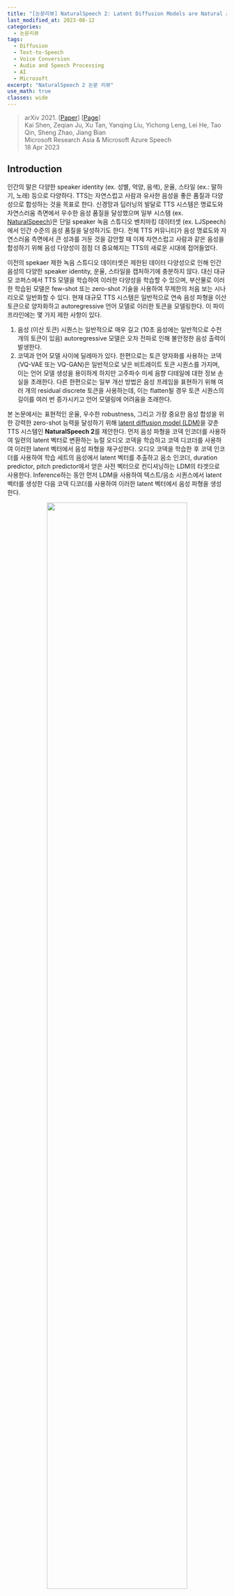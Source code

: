 ```yaml
---
title: "[논문리뷰] NaturalSpeech 2: Latent Diffusion Models are Natural and Zero-Shot Speech and Singing Synthesizers"
last_modified_at: 2023-08-12
categories:
  - 논문리뷰
tags:
  - Diffusion
  - Text-to-Speech
  - Voice Conversion
  - Audio and Speech Processing
  - AI
  - Microsoft
excerpt: "NaturalSpeech 2 논문 리뷰"
use_math: true
classes: wide
---
```


> arXiv 2021. [[Paper](https://arxiv.org/abs/2304.09116)] [[Page](https://speechresearch.github.io/naturalspeech2/)]  
> Kai Shen, Zeqian Ju, Xu Tan, Yanqing Liu, Yichong Leng, Lei He, Tao Qin, Sheng Zhao, Jiang Bian  
> Microsoft Research Asia & Microsoft Azure Speech  
> 18 Apr 2023  

## Introduction
인간의 말은 다양한 speaker identity (ex. 성별, 억양, 음색), 운율, 스타일 (ex.: 말하기, 노래) 등으로 다양하다. TTS는 자연스럽고 사람과 유사한 음성을 좋은 품질과 다양성으로 합성하는 것을 목표로 한다. 신경망과 딥러닝의 발달로 TTS 시스템은 명료도와 자연스러움 측면에서 우수한 음성 품질을 달성했으며 일부 시스템 (ex. [NaturalSpeech](https://kimjy99.github.io/논문리뷰/naturalspeech))은 단일 speaker 녹음 스튜디오 벤치마킹 데이터셋 (ex. LJSpeech)에서 인간 수준의 음성 품질을 달성하기도 한다. 전체 TTS 커뮤니티가 음성 명료도와 자연스러움 측면에서 큰 성과를 거둔 것을 감안할 때 이제 자연스럽고 사람과 같은 음성을 합성하기 위해 음성 다양성이 점점 더 중요해지는 TTS의 새로운 시대에 접어들었다.

이전의 spekaer 제한 녹음 스튜디오 데이터셋은 제한된 데이터 다양성으로 인해 인간 음성의 다양한 speaker identity, 운율, 스타일을 캡처하기에 충분하지 않다. 대신 대규모 코퍼스에서 TTS 모델을 학습하여 이러한 다양성을 학습할 수 있으며, 부산물로 이러한 학습된 모델은 few-shot 또는 zero-shot 기술을 사용하여 무제한의 처음 보는 시나리오로 일반화할 수 있다. 현재 대규모 TTS 시스템은 일반적으로 연속 음성 파형을 이산 토큰으로 양자화하고 autoregressive 언어 모델로 이러한 토큰을 모델링한다. 이 파이프라인에는 몇 가지 제한 사항이 있다. 

1. 음성 (이산 토큰) 시퀀스는 일반적으로 매우 길고 (10초 음성에는 일반적으로 수천 개의 토큰이 있음) autoregressive 모델은 오차 전파로 인해 불안정한 음성 출력이 발생한다. 
2. 코덱과 언어 모델 사이에 딜레마가 있다. 한편으로는 토큰 양자화를 사용하는 코덱 (VQ-VAE 또는 VQ-GAN)은 일반적으로 낮은 비트레이트 토큰 시퀀스를 가지며, 이는 언어 모델 생성을 용이하게 하지만 고주파수 미세 음향 디테일에 대한 정보 손실을 초래한다. 다른 한편으로는 일부 개선 방법은 음성 프레임을 표현하기 위해 여러 개의 residual discrete 토큰을 사용하는데, 이는 flatten될 경우 토큰 시퀀스의 길이를 여러 번 증가시키고 언어 모델링에 어려움을 초래한다.

본 논문에서는 표현적인 운율, 우수한 robustness, 그리고 가장 중요한 음성 합성을 위한 강력한 zero-shot 능력을 달성하기 위해 [latent diffusion model (LDM)](https://kimjy99.github.io/논문리뷰/ldm)을 갖춘 TTS 시스템인 **NaturalSpeech 2**를 제안한다. 먼저 음성 파형을 코덱 인코더를 사용하여 일련의 latent 벡터로 변환하는 뉴럴 오디오 코덱을 학습하고 코덱 디코더를 사용하여 이러한 latent 벡터에서 음성 파형을 재구성한다. 오디오 코덱을 학습한 후 코덱 인코더를 사용하여 학습 세트의 음성에서 latent 벡터를 추출하고 음소 인코더, duration predictor, pitch predictor에서 얻은 사전 벡터으로 컨디셔닝하는 LDM의 타겟으로 사용한다. Inference하는 동안 먼저 LDM을 사용하여 텍스트/음소 시퀀스에서 latent 벡터를 생성한 다음 코덱 디코더를 사용하여 이러한 latent 벡터에서 음성 파형을 생성한다.

<center><img src='{{"/assets/img/naturalspeech2/naturalspeech2-table1.PNG" | relative_url}}' width="80%"></center>
<br>
NaturalSpeech 2의 일부 디자인 선택은 다음과 같다. (위 표 참조)

- **이산 토큰 대신 연속 벡터**: 뉴럴 코덱의 음성 재구성 품질을 보장하기 위해 이전 연구들은 일반적으로 여러 residual quantizer로 음성을 양자화하였다. 결과적으로, 획득된 이산 토큰 시퀀스는 매우 길고 (예를 들어, 각 음성 프레임에 대해 8개의 residual quantizer를 사용하는 경우 결과로 생성되는 flatten된 토큰 시퀀스는 8배 더 길어짐) 음향 모델 (autoregressive 언어 모델)에 많은 압력을 가한다. 따라서 이산 토큰 대신 연속 벡터를 사용하여 시퀀스 길이를 줄이고 세분화된 음성 재구성을 위한 정보량을 늘릴 수 있다.
- **Autoregressive model 대신 diffusion model**: Diffusion model을 활용하여 non-autoregressive 방식으로 연속 벡터의 복잡한 분포를 학습하고 autoregressive model에서의 오차 전파를 방지한다.
- **In-context learning을 위한 음성 프롬프팅 메커니즘**: Diffusion model이 음성 프롬프트의 특성을 따르고 zero-shot 능력을 향상시키기 위해 diffusion model과 pitch/duration predictor에서 in-context learning을 용이하게 하는 음성 프롬프팅 메커니즘을 설계하였다.

이러한 설계의 이점을 활용하여 NaturalSpeech 2는 이전의 autoregressive model보다 더 안정적이고 robust하며, 2단계 토큰 예측 대신 하나의 음향 모델(diffusion model)만 필요하며 duration/pitch 예측과 non-autoregressive 생성으로 인해 음성을 넘어 (ex. 노래하는 음성) 스타일을 확장할 수 있다.

## NaturalSpeech 2
<center><img src='{{"/assets/img/naturalspeech2/naturalspeech2-fig1.PNG" | relative_url}}' width="75%"></center>
<br>
위 그림에서 볼 수 있듯이 NaturalSpeech 2는 뉴럴 오디오 코덱 (인코더, 디코더)과 prior (음소 인코더, duration/pitch predictor)가 있는 diffusion model로 구성된다. 음성 파형은 복잡하고 고차원이기 때문에 재생성 학습의 패러다임에 따라 먼저 오디오 코덱 인코더를 사용하여 음성 파형을 latent 벡터로 변환하고 오디오 코덱 디코더를 사용하여 latent 벡터에서 음성 파형을 재구성한다. 다음으로 diffusion model을 사용하여 텍스트/음소 입력으로 컨디셔닝된 latent 벡터를 예측한다.

### 1. Neural Audio Codec with Continuous Vectors
연속 벡터가 포함된 오디오 코덱은 다음과 같은 몇 가지 이점이 있다. 

1. 연속 벡터는 이산 토큰보다 압축률이 낮고 비트 전송률이 높아 고품질 오디오 재구성을 보장할 수 있다. 
2. Hidden 시퀀스의 길이를 늘리지 않는 이산 양자화에서와 같이 각 오디오 프레임에는 여러 토큰 대신 하나의 벡터만 있다.

<center><img src='{{"/assets/img/naturalspeech2/naturalspeech2-fig2.PNG" | relative_url}}' width="95%"></center>
<br>
위 그림에서 볼 수 있듯이 뉴럴 오디오 코덱은 오디오 인코더, residual vector-quantizer (RVQ), 오디오 디코더로 구성된다. 

1. 오디오 인코더는 16KHz 오디오에 대해 총 다운샘플링 속도가 200인 여러 convolution 블록으로 구성된다. 즉, 각 프레임은 12.5ms 음성 세그먼트에 해당한다. 
2. RVQ는 오디오 인코더의 출력을 [SoundStream](https://arxiv.org/abs/2107.03312)을 따라 여러 residual vector로 변환한다. 이러한 residual vector의 합은 diffusion model의 학습 타겟으로 사용되는 양자화된 벡터로 간주된다. 
3. 오디오 디코더는 양자화된 벡터에서 오디오 파형을 생성하는 오디오 인코더의 구조를 반영한다. 

뉴럴 오디오 코덱의 흐름은 다음과 같다.

$$
\begin{aligned}
&\textrm{Audio Encoder}: h = f_\textrm{enc} (x) \\
&\textrm{RVQ}: \{e_j^i\}_{j=1}^R = f_\textrm{rvq} (h^i), \; z^i = \sum_{j=1}^R e_j^i, \; z = \{z^i\}_{i=1}^n \\
&\textrm{Audio Decoder}: x = f_\textrm{dec} (z)
\end{aligned}
$$

여기서 $f_\textrm{enc}$, $f_\textrm{rvq}$, $f_\textrm{dec}$는 오디오 인코더, RVQ, 오디오 디코더를 나타냔다. $x$는 음성 파형이고, $h$는 프레임 길이가 $n$인 오디오 인코더에서 얻은 hidden 시퀀스이고, $z$는 $h$와 동일한 길이를 가진 양자화된 벡터 시퀀스이다. $i$는 음성 프레임의 인덱스, $j$는 residual quantizer의 인덱스, $R$은 residual quantizer의 총 개수, $e_j^i$는 $i$번째 hidden 프레임 $h^i$에서 $j$번째 residual quantizer에 의해 획득된 코드북 ID의 임베딩 벡터이다. 뉴럴 코덱의 학습은 [SoundStream](https://arxiv.org/abs/2107.03312)의 loss function을 따른다.

실제로 연속 벡터를 얻으려면 벡터 양자화가 필요하지 않고 오토인코더 또는 VAE만 필요하다. 그러나 정규화와 효율성을 위해 매우 많은 수의 quantizer와 코드북 토큰이 있는 RVQ를 사용하여 연속 벡터를 근사화한다. 이렇게 하면 두 가지 이점이 있다. 

1. [LDM](https://kimjy99.github.io/논문리뷰/ldm)을 학습할 때 메모리 비용인 연속 벡터를 저장할 필요가 없다. 연속 벡터를 도출하는 데 사용되는 코드북 임베딩과 양자화 토큰 ID만 저장한다. 
2. 연속 벡터를 예측할 때 이러한 양자화 토큰 ID를 기반으로 이산 분류에 regularization loss을 추가할 수 있다.

### 2. Latent Diffusion Model with Non-Autoregressive Generation
Diffusion model을 활용하여 텍스트 시퀀스 $y$로 컨디셔닝된 양자화된 latent 벡터 $z$를 예측한다. 음소 인코더, duration predictor, pitch predictor로 구성된 이전 모델을 활용하여 텍스트 입력을 처리하고 diffusion model의 조건으로 보다 유익한 hidden 벡터 $c$를 제공한다.

#### Diffusion Formulation
Diffusion (forward) process와 denoising (reverse) process를 각각 확률적 미분 방정식(SDE)으로 공식화한다. Forward SDE는 뉴럴 코덱에서 얻은 latent 벡터 $z_0$를 Gaussian noise로 변환한다.

$$
\begin{equation}
dz_t = -\frac{1}{2} \beta_t z_t + \sqrt{\beta_t} dw_t, \quad t \in [0,1]
\end{equation}
$$

여기서 $w_t$는 표준 브라운 운동이고 $\beta_t$는 음이 아닌 noise schedule 함수이다. 그러면 솔루션은 다음과 같다.

$$
\begin{equation}
z_t = \exp (- \frac{1}{2} \int_0^t \beta_s ds) z_0 + \int_0^t \sqrt{\beta_s} \exp (-\frac{1}{2} \int_0^t \beta_u du) dw_s
\end{equation}
$$

Ito 적분의 속성에 의해 $z_0$가 주어졌을 때 $z_t$의 조건부 분포은 가우시안이다. 

$$
\begin{equation}
p(z_t \vert z_0) \sim \mathcal{N}(\rho (z_0, t), \Sigma_t) \\
\textrm{where} \quad \rho (z_0, t) = \exp (- \frac{1}{2} \int_0^t \beta_s ds) z_0, \quad \Sigma_t = I - \exp (- \int_0^t \beta_s ds)
\end{equation}
$$

Reverse SDE는 다음과 같은 프로세스를 통해 Gaussian noise를 데이터 $z_0$로 다시 변환한다.

$$
\begin{equation}
dz_t = - (\frac{1}{2} z_t + \nabla p_t (z_t)) \beta_t dt + \sqrt{\beta_t} d \tilde{w}_t, \quad t \in [0, 1]
\end{equation}
$$

여기서 $\tilde{w}$는 역시간 브라운 운동이다. 또한 reverse process에서 상미분 방정식(ODE)을 고려할 수 있다.

$$
\begin{equation}
dz_t = - (\frac{1}{2} z_t + \nabla p_t (z_t)) \beta_t dt, \quad t \in [0, 1]
\end{equation}
$$

신경망 $s_\theta$를 학습시켜 score $\nabla \log p_t (z_t)$를 추정한 다음 Gaussian noise $z_1 \sim \mathcal{N} (0, 1)$에서 시작하여 SDE 또는 ODE를 수치적으로 풀어 데이터 $z_0$를 샘플링할 수 있다. 신경망 $s_\theta (z_t, t, c)$는 현재 noisy 벡터 $z_t$, timestep $t$, 조건 정보 $c$를 취하는 WaveNet을 기반으로 한다. $s_\theta$는 score 대신 데이터 $$\hat{z}_0$$를 예측하여 음성 품질이 더 나은 결과를 얻었다. 따라서 $$\hat{z}_0 = s_\theta (z_t, t, c)$$이다. Diffusion model 학습을 위한 loss function은 다음과 같다.

$$
\begin{aligned}
\mathcal{L}_\textrm{diff} = \mathbb{E}_{z_0, t} [ & \|\hat{z}_0 - z_0 \|_2^2 \\
+ \;& \| \Sigma_t^{-1} (\rho (\hat{z}_0, t) - z_t) - \nabla \log p_t (z_t) \|_2^2 \\
+ \;& \lambda_\textrm{ce-rvq} \mathcal{L}_\textrm{ce-rvq}]
\end{aligned}
$$

여기서 첫 번째 항은 데이터 loss이다. 두 번째 항은 score loss이며 예측 score는 $$\Sigma_t^{-1} (\rho(\hat{z}_0, t) − z_t)$$로 계산되며 inference에서 역 샘플링에도 사용된다. 세 번째 항 $$\mathcal{L}_\textrm{ce-rvq}$$는 RVQ에 기반한 새로운 cross-entropy (CE) loss이다. 특히, 각 residual quantizer $j \in [1, R]$에 대해 먼저 residual vector $$\hat{z}_0 − \sum_{i=1}^{j-1} e_i$$를 얻는다. 여기서 $e_i$는 $i$번째 residual quantizer의 ground-truth 양자화된 임베딩이다. 그런 다음 각 코드북이 quantizer $j$에 임베딩된 residual vector 사이의 L2 거리를 계산하고 softmax 함수로 확률 분포를 구한 다음 ground-truth 양자화된 임베딩의 ID $e_j$와 이 확률 분포 사이의 cross-entropy loss를 계산한다. $$\mathcal{L}_\textrm{ce-rvq}$$는 모든 $R$개의 residual quantizer에서 cross-entropy loss의 평균이고 $\lambda_\textrm{ce-rvq}$는 학습 중에 0.1로 설정된다.

#### Prior Model: Phoneme Encoder and Duration/Pitch Predictor
음소 인코더는 표준 feed-forward network가 convolution network로 수정되어 음소 시퀀스의 로컬 의존성을 캡처하는 여러 Transformer 블록으로 구성된다. Duration과 pitch 예측 변수는 모두 여러 convolution 블록과 동일한 모델 구조를 공유하지만 모델 파라미터는 다르다. L1 duration loss $$\mathcal{L}_\textrm{dur}$$와 pitch loss $$\mathcal{L}_\textrm{pitch}$$와 함께 duration과 pitch 예측 변수를 학습하기 위한 목적 함수로 ground-truth duration과 pitch 정보가 사용된다. 학습 시 ground-truth duration을 사용하여 음소 인코더에서 hidden 시퀀스를 확장하여 프레임 레벨의 hidden 시퀀스를 얻은 다음 프레임 레벨의 hidden 시퀀스에 ground-truth pitch 정보를 추가하여 최종 조건 정보 $c$를 얻는다. Inference하는 동안 해당 duration과 pitch가 사용된다.

Diffusion model의 총 loss function은 다음과 같다.

$$
\begin{equation}
\mathcal{L} = \mathcal{L}_\textrm{diff} + \mathcal{L}_\textrm{dur} + \mathcal{L}_\textrm{pitch}
\end{equation}
$$

### 3. Speech Prompting for In-Context Learning
더 나은 zero-shot 생성을 위한 in-context learning을 용이하게 하기 위해 음성 프롬프트의 다양한 정보(ex. speaker ID)를 따르도록 duration/pitch predictor와 diffusion model을 장려하는 음성 프롬프팅 메커니즘을 설계하였다. 음성 latent 시퀀스 $z$의 경우 음성 프롬프트로 프레임 인덱스가 $u$에서 $v$인 세그먼트 $z^{u:v}$를 무작위로 잘라내고 나머지 음성 세그먼트 $z^{1:u}$와 $z^{v:n}$을 concat하여 diffusion model의 학습 타겟으로 새 시퀀스 $z^{\ u:v}%$를 형성한다. 

<center><img src='{{"/assets/img/naturalspeech2/naturalspeech2-fig3.PNG" | relative_url}}' width="80%"></center>
<br>
위 그림과 같이 Transformer 기반 프롬프트 인코더를 사용하여 음성 프롬프트 $z^{u:v}$ (그림에서 $z^p$)를 처리하여 hidden 시퀀스를 얻는다. 이 hidden 시퀀스를 프롬프트로 활용하기 위해 duration/pitch 예측 변수와 diffusion model에 대한 두 가지 다른 전략이 있다. 

1. Duration과 pitch 예측 변수의 경우 query는 convolution layer의 hidden 시퀀스이고 key와 value는 프롬프트 인코더의 hidden 시퀀스인 convolution layer에 Q-K-V attention layer를 삽입한다. 
2. Diffusion model의 경우, diffusion model에 너무 많은 디테일을 노출하고 생성에 해를 끼칠 수 있는 프롬프트 인코더의 hidden 시퀀스에 직접 attend하는 대신 두 개의 attention block을 설계한다. 첫 번째 attention block에서 임의로 초기화된 $m$개의 임베딩을 query 시퀀스로 사용하여 프롬프트 hidden 시퀀스에 attend하고 attention 결과로 길이 $m$의 hidden 시퀀스를 얻는다. 두 번째 attention block에서는 WaveNet 레이어의 hidden 시퀀스를 query로 활용하고 길이 $m$의 attention 결과를 key와 value로 활용한다. 두 번째 attention block의 attention 결과를 FiLM 레이어의 조건부 정보로 사용하여 diffusion model에서 WaveNet의 hidden 시퀀스에 대한 affine transform을 수행한다. 

### 4. Connection to NaturalSpeech
NaturalSpeech 2는 [NaturalSpeech](https://kimjy99.github.io/논문리뷰/naturalspeech) 시리즈의 고급 버전이다. 이전 버전인 NaturalSpeech와 비교하여 NaturalSpeech 2는 다음과 같은 연결점과 차이점이 있다. 

1. 목표: NaturalSpeech 1과 2 모두 자연스러운 음성 합성을 목표로 하지만 초점이 다르다. NaturalSpeech는 사람이 녹음한 것과 동등한 음성을 합성하고 단일 speaker 녹음 스튜디오 데이터셋 (ex. LJSpeech)만 처리하여 음성 품질에 중점을 둔다. NaturalSpeech 2는 대규모, multi-speaker, wild 데이터셋를 기반으로 zero-shot 합성 능력을 탐색하여 음성 다양성에 중점을 둔다. 
2. 아키텍처: NaturalSpeech 2는 파형 재구성을 위한 인코더, 디코더와 이전 모듈 (음소 인코더, duration/pitch predictor)과 같은 NaturalSpeech의 기본 구성 요소를 유지한다. 그러나 대규모 음성 데이터셋에서 복잡하고 다양한 데이터 분포를 캡처하기 위해 모델링 능력을 높이기 위한 diffusion model, 재구성 품질과 예측 난이도를 절충하기 위해 latent 벡터를 정규화하는 RVQ, zero-shot 능력을 가능하게 하는 음성 프롬프팅 메커니즘을 활용한다.

## Experiments
- 데이터셋: Multilingual LibriSpeech (MLS) (16kHz)
- 모델 구성
  - 음소 인코더: 6-layer Transformer
    - attention head 개수: 8
    - 임베딩 차원: 512
    - 1D convolution filter size: 2048
    - convolution 1D kernel size: 9
    - dropout: 0.1
  - pitch/duration predictor
    - 30-layer 1D convolution (ReLU, layer normalization)
    - Q-K-V attention layer 10개 (attention head 8개, 512 hidden 차원)
    - 1D convolution layer 3개마다 attention layer 1개
    - dropout: 0.5
  - 음성 프롬프트 인코더: 6-layer Transformer (음소 인코더와 동일)
  - 프롬프팅 메커니즘: 토큰 수 $m$ = 32, hidden 차원 = 512
  - diffusion model: WaveNet 레이어 40개
    - 1D dilated convolution layer (kernel size = 3, filter size = 1024, dilation size = 2)
    - WaveNet 레이어 3개마다 FiLM layer 배치
    - hidden size: 512
    - dropout: 0.2
- 학습
  - 오디오 코덱
    - NVIDIA TESLA V100 16GB GPU 8개
    - batch size: GPU당 오디오 200개 (44만 step)
    - optimizer: Adam
    - learning rate: $2 \times 10^{-4}$
  - diffusion model
    - NVIDIA TESLA V100 32GB GPU 16개
    - batch size: GPU당 latent 벡터의 6천 프레임 (30만 step)
    - optimizer: AdamW
    - learning rate: $5 \times 10^{-4}$ (warmup 3.2만 step, inverse square root learning schedule)
- Inference
  - temperature $\tau = 1.2^2$를 사용하여 $z_T$를 $\mathcal{N} (0, \tau^{-1} I)$에서 샘플링
  - 생성 품질과 생성 속도 사이의 균형을 위해 Euler ODE solver를 채택 (diffusion step = 150)

### 1. Generation Quality
다음은 LibriSpeech와 VCTK에 대한 CMOS 결과이다.

<center><img src='{{"/assets/img/naturalspeech2/naturalspeech2-table3.PNG" | relative_url}}' width="36%"></center>

### 2. Generation Similarity
다음은 pitch와 duration의 평균(Mean), 표준 편차(Std), 왜도(Skew), 첨도(Kurt) 차이 측면에서 합성 음성과 프롬프트 음성 간의 운율 유사성을 비교한 표이다. 

<center><img src='{{"/assets/img/naturalspeech2/naturalspeech2-table4.PNG" | relative_url}}' width="70%"></center>
<br>
다음은 LibriSpeech와 VCTK에서의 SMOS이다.

<center><img src='{{"/assets/img/naturalspeech2/naturalspeech2-table5.PNG" | relative_url}}' width="36%"></center>

### 3. Robustness
다음은 LibriSpeech와 VCTK에서의 단어 오차율 (WER)이다.

<center><img src='{{"/assets/img/naturalspeech2/naturalspeech2-table6.PNG" | relative_url}}' width="36%"></center>
<br>
다음은 50개의 특정 어려운 문장에서 다른 autoregressive (AR) / non-autoregressive (NAR) 모델들과 비교한 표이다.

<center><img src='{{"/assets/img/naturalspeech2/naturalspeech2-table7.PNG" | relative_url}}' width="70%"></center>

### 4. Comparison with Other TTS Systems
다음은 SMOS와 CMOS를 VALL-E와 비교한 표이다.

<center><img src='{{"/assets/img/naturalspeech2/naturalspeech2-table8.PNG" | relative_url}}' width="31%"></center>

### 5. Ablation Study
다음은 ablation study 결과이다.

<center><img src='{{"/assets/img/naturalspeech2/naturalspeech2-table9.PNG" | relative_url}}' width="80%"></center>
<br>
다음은 pitch와 duration의 평균(Mean), 표준 편차(Std), 왜도(Skew), 첨도(Kurt) 차이 측면에서 다양한 길이의 합성 음성과 프롬프트 음성 간의 NaturalSpeech 2 운율 유사성을 비교한 표이다. 

<center><img src='{{"/assets/img/naturalspeech2/naturalspeech2-table10.PNG" | relative_url}}' width="69%"></center>

### 6. Zero-Shot Singing Synthesis
저자들은 노래 데이터 수집을 위해 웹에서 여러 노래하는 목소리와 짝을 이룬 가사를 크롤링하였다. 노래 데이터 전처리를 위해 음성 처리 모델을 활용하여 노래에서 반주를 제거하고 ASR 모델을 사용하여 정렬이 어긋난 샘플을 필터링한다. 그런 다음 데이터셋은 음성 데이터와 동일한 프로세스를 사용하여 구성되며 궁극적으로 약 30시간의 노래 데이터를 포함한다. 데이터셋은 업샘플링되고 음성 데이터와 혼합된다.

음성과 노래 데이터를 함께 사용하여 $5 \times 10^{-5}$의 learning rate로 NaturalSpeech 2를 학습시킨다. 더 나은 결과를 위해 diffusion step을 1000으로 설정한다. 노래하는 목소리를 합성하기 위해 노래를 부르는 다른 목소리의 ground-truth pitch와 duration를 사용하고 다른 노래 프롬프트를 사용하여 다른 가수 음색으로 노래하는 목소리를 생성한다. NaturalSpeech 2는 음성을 프롬프트로 사용하여 새로운 노래 음성을 생성할 수 있다.

### 7. Extension to Voice Conversion
Zero-shot TTS와 노래 합성 외에도 NaturalSpeech 2는 프롬프트 오디오 $z_\textrm{prompt}$의 음성을 사용하여 소스 오디오 $z_\textrm{source}$를 타겟 오디오 $z_\textrm{target}$으로 변환하는 것을 목표로 하는 zero-shot 음성 변환도 지원한다. 먼저 source-aware diffusion process를 사용하여 소스 오디오 $z_\textrm{source}$를 유익한 Gaussian noise $z_1$로 변환하고 다음과 같이 target-aware denoising process를 사용하여 타겟 오디오 $z_\textrm{target}$을 생성한다.

#### Source-Aware Diffusion Process
음성 변환에서 생성 프로세스를 용이하게 하기 위해 타겟 오디오에 대한 소스 오디오에서 필요한 정보를 제공하는 것이 도움이 된다. 따라서 일부 Gaussian noise로 소스 오디오를 직접 diffuse시키는 대신 소스 오디오의 일부 정보를 여전히 유지하는 시작점으로 소스 오디오를 diffuse한다. 특히 Diffusion Autoencoder의 확률적 인코딩 프로세스에서 영감을 받아 다음과 같이 $z_\textrm{source}$에서 시작점 $z_1$을 얻는다.

$$
\begin{equation}
z_1 = z_0 + \int_0^1 - \frac{1}{2} (z_t + \Sigma_t^{-1} (\rho (\hat{s}_\theta (z_t, t, c), t) - z_t)) \beta_t dt
\end{equation}
$$

여기서 $\Sigma_t^{-1} (\rho (\hat{s}_\theta (z_t, t, c), t) - z_t)$는 $t$에서의 예측 score이다. 이 프로세스는 denoising process에서 ODE의 역으로 생각할 수 있다.

#### Target-Aware Denoising Process
임의의 Gaussian noise에서 시작하는 TTS와 달리 음성 변환의 denoising process는 source-aware diffusion process에서 얻은 $z_1$부터 시작한다. TTS에서와 같이 표준 denoising process를 실행하여 $c$와 프롬프트 오디오 $z_\textrm{prompt}$로 컨디셔닝된 최종 타겟 오디오 $z_\textrm{target}$을 얻는다. 여기서 $c$는 소스 오디오의 음소 및 duration 시퀀스와 예측된 pitch 시퀀스에서 가져온다.

결과적으로 NaturalSpeech 2는 소스 음성과 유사한 운율을 나타내는 음성을 생성하는 동시에 프롬프트에서 지정한 음색을 복제할 수 있다.

### 8. Extension to Speech Enhancement
NaturalSpeech 2는 음성 변환의 확장과 유사한 음성 향상으로 확장될 수 있다. 이 세팅에서는 배경 소음을 포함하는 소스 오디오 $$z'_\textrm{source}$$, source-aware diffusion process를 위한 배경 소음이 있는 프롬프트 $$z'_\textrm{prompt}$$, target-aware denoising process를 위한 배경 소음이 있는 프롬프트 $z_\textrm{prompt}$가 있다고 가정한다. $$z'_\textrm{source}$$와 $$z'_\textrm{prompt}$$는 동일한 배경 소음을 가진다. 

배경 소음을 제거하기 위해 먼저 $$z'_\textrm{source}$$와 $$z'_\textrm{prompt}$$에 의한 source-aware diffusion process를 적용하고 $z_1$을 얻는다. 이 절차에서는 소스 오디오의 duration과 pitch를 활용한. 그런 다음, target-aware denoising process를 실행하여 $z_1$의 깨끗한 오디오와 깨끗한 프롬프트 $z_\textrm{prompt}$를 얻는다. 특히 이 절차에서는 소스 오디오의 음소 시퀀스, duration 시퀀스, pitch 시퀀스를 사용한다. 그 결과, NaturalSpeech 2는 배경 소음을 효과적으로 제거하는 동시에 운율 및 음색과 같은 중요한 측면을 보존할 수 있다.